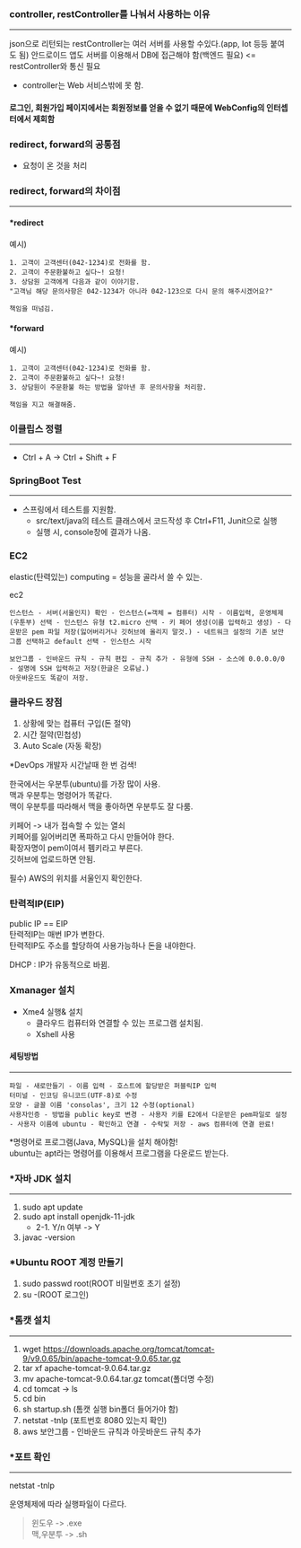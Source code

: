 ### controller, restController를 나눠서 사용하는 이유

---

json으로 리턴되는 restController는 여러 서버를 사용할 수있다.(app, Iot 등등 붙여도 됨)
안드로이드 앱도 서버를 이용해서 DB에 접근해야 함(백엔드 필요) <= restController와 통신 필요

- controller는 Web 서비스밖에 못 함.

#### 로그인, 회원가입 페이지에서는 회원정보를 얻을 수 없기 때문에 WebConfig의 인터셉터에서 제회함

### redirect, forward의 공통점

- 요청이 온 것을 처리

### redirect, forward의 차이점

---

#### \*redirect

예시)

```
1. 고객이 고객센터(042-1234)로 전화를 함.
2. 고객이 주문환불하고 싶다~! 요청!
3. 상담원 고객에게 다음과 같이 이야기함.
"고객님 해당 문의사항은 042-1234가 아니라 042-123으로 다시 문의 해주시겠어요?"

책임을 떠넘김.
```

#### \*forward

예시)

```
1. 고객이 고객센터(042-1234)로 전화를 함.
2. 고객이 주문환불하고 싶다~! 요청!
3. 상담원이 주문환불 하는 방법을 알아낸 후 문의사항을 처리함.

책임을 지고 해결해줌.
```

### 이클립스 정렬

---

- Ctrl + A -> Ctrl + Shift + F

### SpringBoot Test

---

- 스프링에서 테스트를 지원함.
  - src/text/java의 테스트 클래스에서 코드작성 후 Ctrl+F11, Junit으로 실행
  - 실행 시, console창에 결과가 나옴.

### EC2

elastic(탄력있는) computing = 성능을 골라서 쓸 수 있는.

ec2

```
인스턴스 - 서버(서울인지) 확인 - 인스턴스(=객체 = 컴퓨터) 시작 - 이름입력, 운영체제(우툰부) 선택 - 인스턴스 유형 t2.micro 선택 - 키 페어 생성(이름 입력하고 생성) - 다운받은 pem 파일 저장(잃어버리거나 깃허브에 올리지 말것.) - 네트워크 설정의 기존 보안 그룹 선택하고 default 선택 - 인스턴스 시작

보안그룹 - 인바운드 규칙 - 규칙 편집 - 규칙 추가 - 유형에 SSH - 소스에 0.0.0.0/0 - 설명에 SSH 입력하고 저장(한글은 오류남.)
아웃바운드도 똑같이 저장.
```

### 클라우드 장점

1. 상황에 맞는 컴퓨터 구입(돈 절약)
2. 시간 절약(민첩성)
3. Auto Scale (자동 확장)

\*DevOps 개발자 시간날때 한 번 검색!

한국에서는 우분투(ubuntu)를 가장 많이 사용.  
맥과 우분투는 명령어가 똑같다.  
맥이 우분투를 따라해서 맥을 좋아하면 우분투도 잘 다룸.

키페어 -> 내가 접속할 수 있는 열쇠  
키페어를 잃어버리면 폭파하고 다시 만들어야 한다.  
확장자명이 pem이여서 펨키라고 부른다.  
깃허브에 업로드하면 안됨.

필수) AWS의 위치를 서울인지 확인한다.

### 탄력적IP(EIP)

public IP == EIP  
탄력적IP는 매번 IP가 변한다.  
탄력적IP도 주소를 할당하여 사용가능하나 돈을 내야한다.

DHCP : IP가 유동적으로 바뀜.

### Xmanager 설치

- Xme4 실행& 설치
  - 클라우드 컴퓨터와 연결할 수 있는 프로그램 설치됨.
  - Xshell 사용

#### 세팅방법

---

```
파일 - 새로만들기 - 이름 입력 - 호스트에 할당받은 퍼블릭IP 입력
터미널 - 인코딩 유니코드(UTF-8)로 수정
모양 - 글꼴 이름 'consolas', 크기 12 수정(optional)
사용자인증 - 방법을 public key로 변경 - 사용자 키를 E2에서 다운받은 pem파일로 설정 - 사용자 이름에 ubuntu - 확인하고 연결 - 수락및 저장 - aws 컴퓨터에 연결 완료!
```

\*명령어로 프로그램(Java, MySQL)을 설치 해야함!  
ubuntu는 apt라는 명령어를 이용해서 프로그램을 다운로드 받는다.

### \*자바 JDK 설치

---

1. sudo apt update
2. sudo apt install openjdk-11-jdk
   - 2-1. Y/n 여부 -> Y
3. javac -version

### \*Ubuntu ROOT 계정 만들기

1. sudo passwd root(ROOT 비밀번호 초기 설정)
2. su -(ROOT 로그인)

### \*톰캣 설치

---

1. wget https://downloads.apache.org/tomcat/tomcat-9/v9.0.65/bin/apache-tomcat-9.0.65.tar.gz
2. tar xf apache-tomcat-9.0.64.tar.gz
3. mv apache-tomcat-9.0.64.tar.gz tomcat(폴더명 수정)
4. cd tomcat -> ls
5. cd bin
6. sh startup.sh (톰캣 실행 bin폴더 들어가야 함)
7. netstat -tnlp (포트번호 8080 있는지 확인)
8. aws 보안그룹 - 인바운드 규칙과 아웃바운드 규칙 추가
### \*포트 확인

---

netstat -tnlp

운영체제에 따라 실행파일이 다르다.

> 윈도우 -> .exe  
> 맥,우분투 -> .sh
